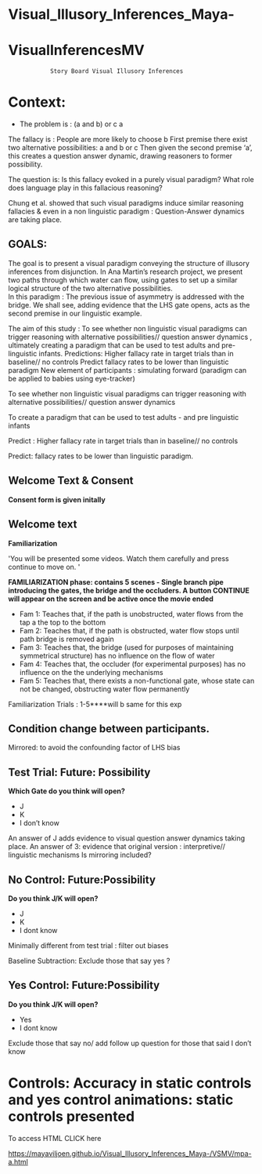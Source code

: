 # Visual_Illusory_Inferences_Maya-

# VisualInferencesMV
				Story Board Visual Illusory Inferences 


# Context: 

* The problem is :
(a and b) or c
a 

The fallacy is : People are more likely to choose b
First premise there exist two alternative possibilities: a and b or c
Then given the second premise ‘a’, this creates a question answer dynamic, drawing reasoners to former possibility. 

The question is: Is this fallacy evoked in a purely visual paradigm? 
     What role does language play in this fallacious reasoning? 

Chung et al. showed that such visual paradigms induce similar reasoning fallacies & even in a non linguistic paradigm : Question-Answer dynamics are taking place. 


## GOALS:
The goal is to present a visual paradigm conveying the structure of illusory inferences from disjunction. 
In Ana Martin’s research project, we present two paths through which water can flow, using gates to set up a similar logical structure of the two alternative possibilities.  
In this paradigm : The previous issue of asymmetry is addressed with the bridge. 
We shall see, adding evidence that the LHS gate opens, acts as the second premise in our linguistic example. 



The aim of this study : To see whether non linguistic visual paradigms  can trigger reasoning with alternative possibilities// question answer dynamics , ultimately creating a paradigm that can be used to test adults and pre-linguistic infants. 
Predictions: Higher fallacy rate in target trials than in baseline// no controls 
Predict fallacy rates to be lower than linguistic paradigm
New element of participants : simulating forward (paradigm can be applied to babies using eye-tracker)

To see whether non linguistic visual paradigms  can trigger reasoning with alternative possibilities// question answer dynamics 

To create a paradigm that can be used to test adults - and pre linguistic infants 

Predict : Higher fallacy rate in target trials than in baseline// no controls 

Predict: fallacy rates to be lower than linguistic paradigm. 

## Welcome Text & Consent 
**Consent form is given initally** 
 

## Welcome text

**Familiarization**

  'You will be presented some videos. Watch them carefully and press continue to move on. '

**FAMILIARIZATION phase: contains 5 scenes - Single branch pipe introducing the gates, the bridge and the occluders. A button CONTINUE will appear on the screen and be active once the movie ended**

* Fam 1: Teaches that, if the path is unobstructed,  water flows from the tap a the top to the bottom 
* Fam 2: Teaches that, if the path is obstructed,  water flow stops until path bridge is removed again
* Fam 3: Teaches that, the bridge (used for purposes of maintaining symmetrical structure) has no influence on the flow of water
* Fam 4: Teaches that, the occluder (for experimental purposes) has no influence on the the underlying mechanisms
* Fam 5: Teaches that, there exists a non-functional gate, whose state can not be changed, obstructing water flow permanently 


Familiarization Trials : 1-5****will b same for this exp
## Condition change between participants.
Mirrored: to avoid the confounding factor of  LHS bias 


## Test Trial: Future: Possibility
**Which Gate do you think will open?**
* J
* K
* I don’t know 

An answer of J adds evidence to visual question answer dynamics taking place.
 An answer of 3: evidence that original version : interpretive// linguistic mechanisms
Is mirroring included?

## No Control: Future:Possibility
**Do you think J/K will open?**
* J
* K
* I dont know

Minimally different from test trial : filter out biases 


Baseline Subtraction: Exclude those that say yes ?

## Yes Control: Future:Possibility
**Do you think J/K will open?**
* Yes
* I dont know 

Exclude those that say no/ add follow up question for those that said I don’t know


# Controls: Accuracy in static controls and yes control animations: static controls presented 




To access HTML CLICK here

https://mayaviljoen.github.io/Visual_Illusory_Inferences_Maya-/VSMV/mpa-a.html 

